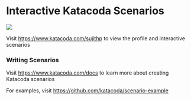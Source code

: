 # Interactive Katacoda Scenarios

[![](http://shields.katacoda.com/katacoda/sujithp/count.svg)](https://www.katacoda.com/sujithp "Get your profile on Katacoda.com")

Visit https://www.katacoda.com/sujithp to view the profile and interactive scenarios

### Writing Scenarios
Visit https://www.katacoda.com/docs to learn more about creating Katacoda scenarios

For examples, visit https://github.com/katacoda/scenario-example
